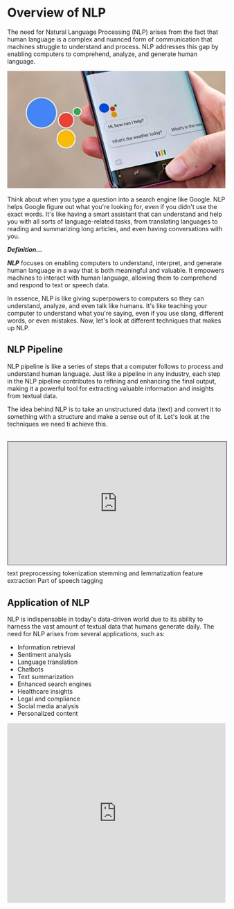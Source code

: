 # Overview of NLP
The need for Natural Language Processing (NLP) arises from the fact that human language is a complex and nuanced form of communication that machines struggle to understand and process. NLP addresses this gap by enabling computers to comprehend, analyze, and generate human language.

![google-assistant.jpeg](./nlp/google-assistant.jpeg)

Think about when you type a question into a search engine like Google. NLP helps Google figure out what you're looking for, even if you didn't use the exact words. It's like having a smart assistant that can understand and help you with all sorts of language-related tasks, from translating languages to reading and summarizing long articles, and even having conversations with you.

<aside>

**_Definition..._**

**_NLP_** focuses on enabling computers to understand, interpret, and generate human language in a way that is both meaningful and valuable. It empowers machines to interact with human language, allowing them to comprehend and respond to text or speech data.
</aside>

In essence, NLP is like giving superpowers to computers so they can understand, analyze, and even talk like humans. It's like teaching your computer to understand what you're saying, even if you use slang, different words, or even mistakes. Now, let's look at different techniques that makes up NLP.

## NLP Pipeline
NLP pipeline is like a series of steps that a computer follows to process and understand human language. Just like a pipeline in any industry, each step in the NLP pipeline contributes to refining and enhancing the final output, making it a powerful tool for extracting valuable information and insights from textual data.

The idea behind NLP is to take an unstructured data (text) and convert it to something with a structure and make a sense out of it. Let's look at the techniques we need ti achieve this.

<br>
<div style="position: relative; padding-bottom: 56.25%; height: 0;"><iframe src="https://www.youtube.com/embed/fLvJ8VdHLA0" title="Cross Validation" frameborder="0" allow="accelerometer; autoplay; clipboard-write; encrypted-media; gyroscope; picture-in-picture" allowfullscreen style="position: absolute; top: 0; left: 0; width: 100%; height: 100%; border: 2px solid grey;"></iframe></div>

text preprocessing
tokenization
stemming and lemmatization
feature extraction
Part of speech tagging

## Application of NLP
NLP is indispensable in today's data-driven world due to its ability to harness the vast amount of textual data that humans generate daily. The need for NLP arises from several applications, such as:

- Information retrieval
- Sentiment analysis
- Language translation
- Chatbots
- Text summarization 
- Enhanced search engines 
- Healthcare insights 
- Legal and compliance
- Social media analysis 
- Personalized content 

<div style="position: relative; padding-bottom: 56.25%; height: 0;"><iframe width="100%" height="415" src="https://www.youtube.com/embed/zJn_fPOX6lw?start=58" title="Linking your CSS" frameborder="0" allow="accelerometer; autoplay; clipboard-write; encrypted-media; gyroscope; picture-in-picture" allowfullscreen></iframe></div>

<br>

> ➡️ Next, we'll look at `Text preprocessing`... 🎯.
